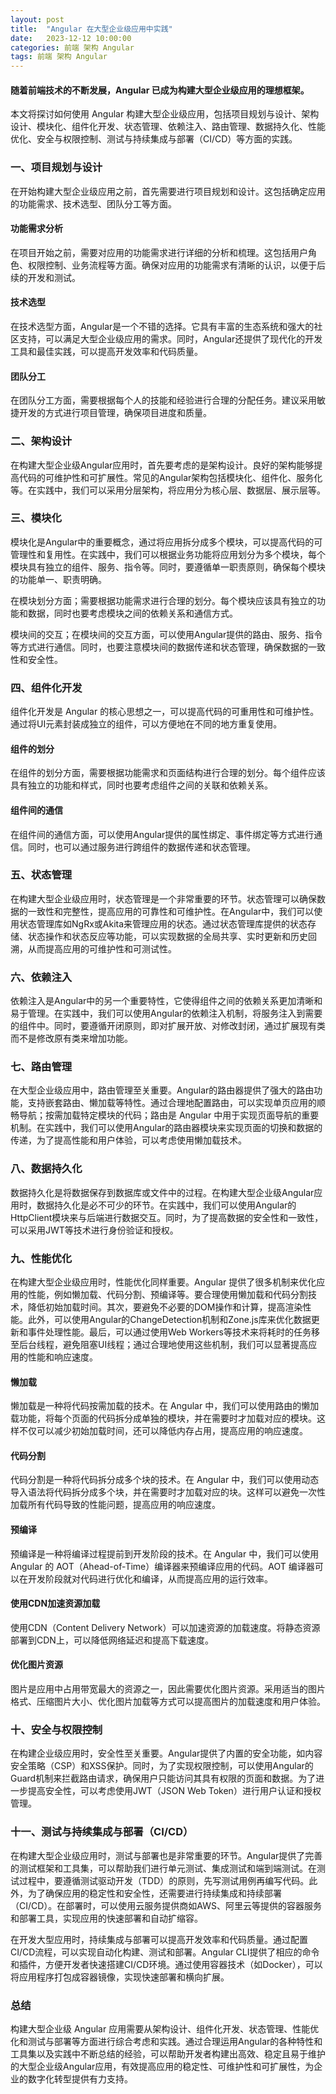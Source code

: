 ```yaml
---
layout: post
title:  "Angular 在大型企业级应用中实践"
date:   2023-12-12 10:00:00
categories: 前端 架构 Angular
tags: 前端 架构 Angular
---
```

#### 随着前端技术的不断发展，Angular 已成为构建大型企业级应用的理想框架。

本文将探讨如何使用 Angular 构建大型企业级应用，包括项目规划与设计、架构设计、模块化、组件化开发、状态管理、依赖注入、路由管理、数据持久化、性能优化、安全与权限控制、测试与持续集成与部署（CI/CD）等方面的实践。

### 一、项目规划与设计

在开始构建大型企业级应用之前，首先需要进行项目规划和设计。这包括确定应用的功能需求、技术选型、团队分工等方面。

#### 功能需求分析
在项目开始之前，需要对应用的功能需求进行详细的分析和梳理。这包括用户角色、权限控制、业务流程等方面。确保对应用的功能需求有清晰的认识，以便于后续的开发和测试。
#### 技术选型
在技术选型方面，Angular是一个不错的选择。它具有丰富的生态系统和强大的社区支持，可以满足大型企业级应用的需求。同时，Angular还提供了现代化的开发工具和最佳实践，可以提高开发效率和代码质量。
#### 团队分工
在团队分工方面，需要根据每个人的技能和经验进行合理的分配任务。建议采用敏捷开发的方式进行项目管理，确保项目进度和质量。

### 二、架构设计

在构建大型企业级Angular应用时，首先要考虑的是架构设计。良好的架构能够提高代码的可维护性和可扩展性。常见的Angular架构包括模块化、组件化、服务化等。在实践中，我们可以采用分层架构，将应用分为核心层、数据层、展示层等。

### 三、模块化

模块化是Angular中的重要概念，通过将应用拆分成多个模块，可以提高代码的可管理性和复用性。在实践中，我们可以根据业务功能将应用划分为多个模块，每个模块具有独立的组件、服务、指令等。同时，要遵循单一职责原则，确保每个模块的功能单一、职责明确。

在模块划分方面；需要根据功能需求进行合理的划分。每个模块应该具有独立的功能和数据，同时也要考虑模块之间的依赖关系和通信方式。

模块间的交互；在模块间的交互方面，可以使用Angular提供的路由、服务、指令等方式进行通信。同时，也要注意模块间的数据传递和状态管理，确保数据的一致性和安全性。

### 四、组件化开发

组件化开发是 Angular 的核心思想之一，可以提高代码的可重用性和可维护性。通过将UI元素封装成独立的组件，可以方便地在不同的地方重复使用。

#### 组件的划分
在组件的划分方面，需要根据功能需求和页面结构进行合理的划分。每个组件应该具有独立的功能和样式，同时也要考虑组件之间的关联和依赖关系。

#### 组件间的通信
在组件间的通信方面，可以使用Angular提供的属性绑定、事件绑定等方式进行通信。同时，也可以通过服务进行跨组件的数据传递和状态管理。

### 五、状态管理

在构建大型企业级应用时，状态管理是一个非常重要的环节。状态管理可以确保数据的一致性和完整性，提高应用的可靠性和可维护性。在Angular中，我们可以使用状态管理库如NgRx或Akita来管理应用的状态。通过状态管理库提供的状态存储、状态操作和状态反应等功能，可以实现数据的全局共享、实时更新和历史回溯，从而提高应用的可维护性和可测试性。

### 六、依赖注入

依赖注入是Angular中的另一个重要特性，它使得组件之间的依赖关系更加清晰和易于管理。在实践中，我们可以使用Angular的依赖注入机制，将服务注入到需要的组件中。同时，要遵循开闭原则，即对扩展开放、对修改封闭，通过扩展现有类而不是修改原有类来增加功能。


### 七、路由管理

在大型企业级应用中，路由管理至关重要。Angular的路由器提供了强大的路由功能，支持嵌套路由、懒加载等特性。通过合理地配置路由，可以实现单页应用的顺畅导航；按需加载特定模块的代码；路由是 Angular 中用于实现页面导航的重要机制。在实践中，我们可以使用Angular的路由器模块来实现页面的切换和数据的传递，为了提高性能和用户体验，可以考虑使用懒加载技术。


### 八、数据持久化

数据持久化是将数据保存到数据库或文件中的过程。在构建大型企业级Angular应用时，数据持久化是必不可少的环节。在实践中，我们可以使用Angular的HttpClient模块来与后端进行数据交互。同时，为了提高数据的安全性和一致性，可以采用JWT等技术进行身份验证和授权。


### 九、性能优化

在构建大型企业级应用时，性能优化同样重要。Angular 提供了很多机制来优化应用的性能，例如懒加载、代码分割、预编译等。要合理使用懒加载和代码分割技术，降低初始加载时间。其次，要避免不必要的DOM操作和计算，提高渲染性能。此外，可以使用Angular的ChangeDetection机制和Zone.js库来优化数据更新和事件处理性能。最后，可以通过使用Web Workers等技术来将耗时的任务移至后台线程，避免阻塞UI线程；通过合理地使用这些机制，我们可以显著提高应用的性能和响应速度。

#### 懒加载
懒加载是一种将代码按需加载的技术。在 Angular 中，我们可以使用路由的懒加载功能，将每个页面的代码拆分成单独的模块，并在需要时才加载对应的模块。这样不仅可以减少初始加载时间，还可以降低内存占用，提高应用的响应速度。

#### 代码分割
代码分割是一种将代码拆分成多个块的技术。在 Angular 中，我们可以使用动态导入语法将代码拆分成多个块，并在需要时才加载对应的块。这样可以避免一次性加载所有代码导致的性能问题，提高应用的响应速度。

#### 预编译
预编译是一种将编译过程提前到开发阶段的技术。在 Angular 中，我们可以使用 Angular 的 AOT（Ahead-of-Time）编译器来预编译应用的代码。AOT 编译器可以在开发阶段就对代码进行优化和编译，从而提高应用的运行效率。

#### 使用CDN加速资源加载
使用CDN（Content Delivery Network）可以加速资源的加载速度。将静态资源部署到CDN上，可以降低网络延迟和提高下载速度。

#### 优化图片资源
图片是应用中占用带宽最大的资源之一，因此需要优化图片资源。采用适当的图片格式、压缩图片大小、优化图片加载等方式可以提高图片的加载速度和用户体验。

### 十、安全与权限控制

在构建企业级应用时，安全性至关重要。Angular提供了内置的安全功能，如内容安全策略（CSP）和XSS保护。同时，为了实现权限控制，可以使用Angular的Guard机制来拦截路由请求，确保用户只能访问其具有权限的页面和数据。为了进一步提高安全性，可以考虑使用JWT（JSON Web Token）进行用户认证和授权管理。


### 十一、测试与持续集成与部署（CI/CD）

在构建大型企业级应用时，测试与部署也是非常重要的环节。Angular提供了完善的测试框架和工具集，可以帮助我们进行单元测试、集成测试和端到端测试。在测试过程中，要遵循测试驱动开发（TDD）的原则，先写测试用例再编写代码。此外，为了确保应用的稳定性和安全性，还需要进行持续集成和持续部署（CI/CD）。在部署时，可以使用云服务提供商如AWS、阿里云等提供的容器服务和部署工具，实现应用的快速部署和自动扩缩容。

在开发大型应用时，持续集成与部署可以提高开发效率和代码质量。通过配置CI/CD流程，可以实现自动化构建、测试和部署。Angular CLI提供了相应的命令和插件，方便开发者快速搭建CI/CD环境。通过使用容器技术（如Docker），可以将应用程序打包成容器镜像，实现快速部署和横向扩展。

### 总结
构建大型企业级 Angular 应用需要从架构设计、组件化开发、状态管理、性能优化和测试与部署等方面进行综合考虑和实践。通过合理运用Angular的各种特性和工具集以及实践中不断总结的经验，可以帮助开发者构建出高效、稳定且易于维护的大型企业级Angular应用，有效提高应用的稳定性、可维护性和可扩展性，为企业的数字化转型提供有力支持。
